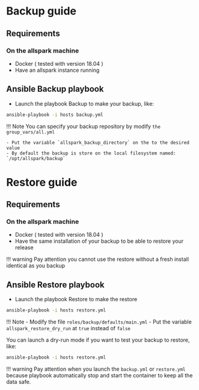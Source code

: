 # Backup guide
## Requirements

### On the allspark machine
- Docker ( tested with version 18.04 )
- Have an allspark instance running

## Ansible Backup playbook

- Launch the playbook Backup to make your backup, like:

```bash
ansible-playbook -i hosts backup.yml
```

!!! Note
    You can specify your backup repository by modify `the group_vars/all.yml`

    - Put the variable `allspark_backup_directory` on the to the desired value
    - By default the backup is store on the local filesystem named: `/opt/allspark/backup`

# Restore guide
## Requirements

### On the allspark machine
- Docker ( tested with version 18.04 )
- Have the same installation of your backup to be able to restore your release

!!! warning
    Pay attention you cannot use the restore without a fresh install identical as you backup 

## Ansible Restore playbook

- Launch the playbook Restore to make the restore

```bash
ansible-playbook -i hosts restore.yml
```

!!! Note
    - Modify the file `roles/backup/defaults/main.yml`
    - Put the variable `allspark_restore_dry_run` at `true` instead of `false`

You can launch a dry-run mode if you want to test your backup to restore, like:

```bash
ansible-playbook -i hosts restore.yml
```

!!! warning
    Pay attention when you launch the `backup.yml` or `restore.yml` because playbook automatically stop and start the container to keep all the data safe.
